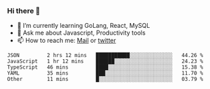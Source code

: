 ### Hi there 👋

- 🌱 I’m currently learning GoLang, React, MySQL
- 💬 Ask me about Javascript, Productivity tools 
- 📫 How to reach me: [Mail](mailto:kvaishak47@gmail.com) or [twitter](https://twitter.com/kvaish4k)

<!--START_SECTION:waka-->
```text
JSON         2 hrs 12 mins   ███████████░░░░░░░░░░░░░░   44.26 % 
JavaScript   1 hr 12 mins    ██████░░░░░░░░░░░░░░░░░░░   24.23 % 
TypeScript   46 mins         ████░░░░░░░░░░░░░░░░░░░░░   15.38 % 
YAML         35 mins         ███░░░░░░░░░░░░░░░░░░░░░░   11.70 % 
Other        11 mins         █░░░░░░░░░░░░░░░░░░░░░░░░   03.79 % 
```
<!--END_SECTION:waka-->
